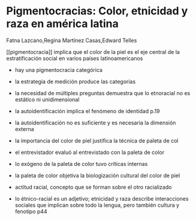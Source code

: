 # Pigmentocracias: Color, etnicidad y raza en américa latina
Fatna Lazcano,Regina Martínez Casas,Edward Telles

[[pigmentocracia]] implica que el color de la piel es el eje central de la estratificación social en varios países latinoamericanos

- hay una pigmentocracia categórica

- la estrategia de medición produce las categorías

- la necesidad de múltiples preguntas demuestra que lo etnoracial no es estático ni unidimensional

- la autoidentificación implica el fenómeno de identidad p.19

- la autoidentificación no es suficiente y es necesaria la dimensión externa

- la importancia del color de piel justifica la técnica de paleta de col

- el entrevistador evaluó al entrevistado con la paleta de color

- lo exógeno de la paleta de color tuvo críticas internas

- la paleta de color objetiva la biologización cultural del color de piel

- actitud racial, concepto que se forman sobre el otro racializado

- lo étnico-racial es un adjetivo; etnicidad y raza describe interacciones sociales que implican sobre todo la lengua, pero también cultura y fenotipo p44

